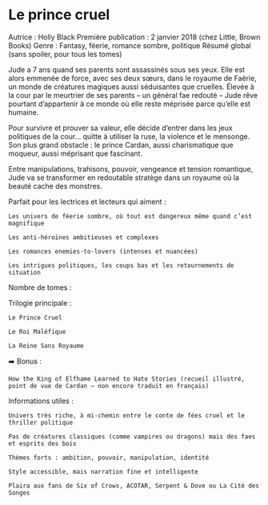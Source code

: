 # Le prince cruel

Autrice : Holly Black
Première publication : 2 janvier 2018 (chez Little, Brown Books)
Genre : Fantasy, féerie, romance sombre, politique
Résumé global (sans spoiler, pour tous les tomes)

Jude a 7 ans quand ses parents sont assassinés sous ses yeux. Elle est alors emmenée de force, avec ses deux sœurs, dans le royaume de Faërie, un monde de créatures magiques aussi séduisantes que cruelles. Élevée à la cour par le meurtrier de ses parents – un général fae redouté – Jude rêve pourtant d’appartenir à ce monde où elle reste méprisée parce qu’elle est humaine.

Pour survivre et prouver sa valeur, elle décide d’entrer dans les jeux politiques de la cour... quitte à utiliser la ruse, la violence et le mensonge. Son plus grand obstacle : le prince Cardan, aussi charismatique que moqueur, aussi méprisant que fascinant.

Entre manipulations, trahisons, pouvoir, vengeance et tension romantique, Jude va se transformer en redoutable stratège dans un royaume où la beauté cache des monstres.

Parfait pour les lectrices et lecteurs qui aiment :

    Les univers de féerie sombre, où tout est dangereux même quand c’est magnifique

    Les anti-héroïnes ambitieuses et complexes

    Les romances enemies-to-lovers (intenses et nuancées)

    Les intrigues politiques, les coups bas et les retournements de situation

Nombre de tomes :

Trilogie principale :

    Le Prince Cruel

    Le Roi Maléfique

    La Reine Sans Royaume

➡️ Bonus :

    How the King of Elfhame Learned to Hate Stories (recueil illustré, point de vue de Cardan – non encore traduit en français)

Informations utiles :

    Univers très riche, à mi-chemin entre le conte de fées cruel et le thriller politique

    Pas de créatures classiques (comme vampires ou dragons) mais des faes et esprits des bois

    Thèmes forts : ambition, pouvoir, manipulation, identité

    Style accessible, mais narration fine et intelligente

    Plaira aux fans de Six of Crows, ACOTAR, Serpent & Dove ou La Cité des Songes

